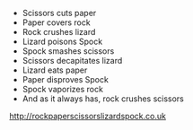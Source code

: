 * Scissors cuts paper
* Paper covers rock
* Rock crushes lizard
* Lizard poisons Spock
* Spock smashes scissors
* Scissors decapitates lizard
* Lizard eats paper
* Paper disproves Spock
* Spock vaporizes rock
* And as it always has, rock crushes scissors

http://rockpaperscissorslizardspock.co.uk
